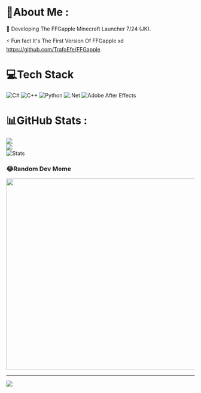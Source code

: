 # 💫About Me :
🔭 Developing The FFGapple Minecraft Launcher 7/24 (JK). 

⚡ Fun fact It's The First Version Of FFGapple xd https://github.com/TrafoEfe/FFGapple

# 💻Tech Stack
![C#](https://img.shields.io/badge/c%23-%23239120.svg?style=for-the-badge&logo=c-sharp&logoColor=white) ![C++](https://img.shields.io/badge/c++-%2300599C.svg?style=for-the-badge&logo=c%2B%2B&logoColor=white) ![Python](https://img.shields.io/badge/python-3670A0?style=for-the-badge&logo=python&logoColor=ffdd54) ![.Net](https://img.shields.io/badge/.NET-5C2D91?style=for-the-badge&logo=.net&logoColor=white) ![Adobe After Effects](https://img.shields.io/badge/Adobe%20After%20Effects-9999FF.svg?style=for-the-badge&logo=Adobe%20After%20Effects&logoColor=white)
# 📊GitHub Stats :
![](https://github-readme-stats.vercel.app/api?username=FFGapple&theme=bear&hide_border=false&include_all_commits=false&count_private=false)<br/>
![](https://github-readme-streak-stats.herokuapp.com/?user=FFGapple&theme=bear&hide_border=false)<br/>
![Stats](https://github-readme-stats.vercel.app/api/top-langs/?username=FFGapple&theme=bear&hide_border=false&include_all_commits=false&count_private=false&layout=compact)

### 😂Random Dev Meme
<img src="https://random-memer.herokuapp.com/" width="512px"/>

---
[![](https://visitcount.itsvg.in/api?id=FFGapple&icon=0&color=6)](https://visitcount.itsvg.in)
